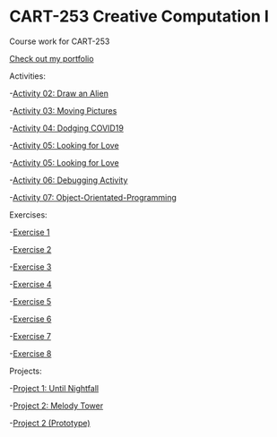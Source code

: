 # CART-253 Creative Computation I

Course work for CART-253

[Check out my portfolio](https://cacatiandanportfolio.com/)

Activities:

-[Activity 02: Draw an Alien](https://danielcacatian.github.io/CART-253/activities/02-draw-an-alien)

-[Activity 03: Moving Pictures](https://danielcacatian.github.io/CART-253/activities/03-moving-pictures)

-[Activity 04: Dodging COVID19](https://danielcacatian.github.io/CART-253/activities/04-dodging-covid-19)

-[Activity 05: Looking for Love](https://danielcacatian.github.io/CART-253/activities/05-looking-for-love)

-[Activity 05: Looking for Love](https://danielcacatian.github.io/CART-253/activities/05-looking-for-love)

-[Activity 06: Debugging Activity](https://danielcacatian.github.io/CART-253/activities/06-debugging-activity)

-[Activity 07: Object-Orientated-Programming](https://danielcacatian.github.io/CART-253/activities/07-object-orientated-programming-activity)


Exercises:

-[Exercise 1](https://danielcacatian.github.io/CART-253/exercises/exercise1)

-[Exercise 2](https://danielcacatian.github.io/CART-253/exercises/exercise2)

-[Exercise 3](https://danielcacatian.github.io/CART-253/exercises/exercise3)

-[Exercise 4](https://danielcacatian.github.io/CART-253/exercises/exercise4)

-[Exercise 5](https://danielcacatian.github.io/CART-253/exercises/exercise5)

-[Exercise 6](https://danielcacatian.github.io/CART-253/exercises/exercise6)

-[Exercise 7](https://danielcacatian.github.io/CART-253/exercises/exercise7)

-[Exercise 8](https://danielcacatian.github.io/CART-253/exercises/exercise8/Reflection.pdf)



Projects:

-[Project 1: Until Nightfall](https://danielcacatian.github.io/CART-253/projects/project1)

-[Project 2: Melody Tower](https://danielcacatian.github.io/CART-253/projects/project2)

-[Project 2 (Prototype)](https://danielcacatian.github.io/CART-253/projects/project2/prototype)
